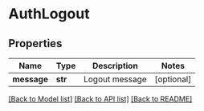 # AuthLogout

## Properties
Name | Type | Description | Notes
------------ | ------------- | ------------- | -------------
**message** | **str** | Logout message | [optional] 

[[Back to Model list]](../README.md#documentation-for-models) [[Back to API list]](../README.md#documentation-for-api-endpoints) [[Back to README]](../README.md)


